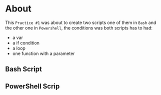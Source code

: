 # About
This `Practice #1` was about to create two scripts one of them in `Bash` and the other one in `Powershell`, the conditions was both scripts has to had:
* a var
* a if condition
* a loop
* one function with a parameter


## Bash Script



## PowerShell Scrip
